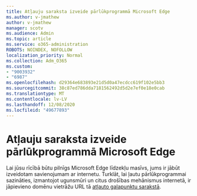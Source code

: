 ```yaml
---
title: Atļauju saraksta izveide pārlūkprogrammā Microsoft Edge
ms.author: v-jmathew
author: v-jmathew
manager: scotv
ms.audience: Admin
ms.topic: article
ms.service: o365-administration
ROBOTS: NOINDEX, NOFOLLOW
localization_priority: Normal
ms.collection: Adm_O365
ms.custom:
- "9003932"
- "6987"
ms.openlocfilehash: d29364e683893e21d5d0a47ecdcc619f102e5bb3
ms.sourcegitcommit: 38c87ed786dda7181562492d5d2e7ef0e18e0cab
ms.translationtype: MT
ms.contentlocale: lv-LV
ms.lasthandoff: 12/08/2020
ms.locfileid: "49677893"
---
```

# <a name="create-an-allow-list-of-endpoints-for-microsoft-edge"></a>Atļauju saraksta izveide pārlūkprogrammā Microsoft Edge

Lai jūsu rīcībā būtu pilnīgs Microsoft Edge līdzekļu masīvs, jums ir jābūt izveidotam savienojumam ar internetu. Turklāt, lai ļautu pārlūkprogrammai sazināties, izmantojot ugunsmūri un citus drošības mehānismus internetā, ir jāpievieno domēnu vietrāžu URL tā [atļauto galapunktu sarakstā](https://go.microsoft.com/fwlink/?linkid=2135054).
